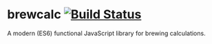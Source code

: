 # brewcalc [![Build Status](https://travis-ci.org/superroma/brewcalc.svg?branch=master)](https://travis-ci.org/superroma/brewcalc)
A modern (ES6) functional JavaScript library for brewing calculations.

